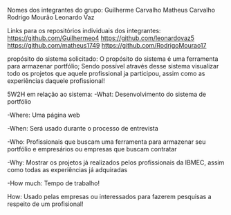 Nomes dos integrantes do grupo:
Guilherme Carvalho
Matheus Carvalho
Rodrigo Mourão
Leonardo Vaz

Links para os repositórios individuais dos integrantes:
https://github.com/Guilhermeo4
https://github.com/leonardovaz5
https://github.com/matheus1749
https://github.com/RodrigoMourao17

propósito do sistema solicitado:
O propósito do sistema é uma ferramenta para armazenar portfólio; Sendo possível através desse sistema 
visualizar todo os projetos que aquele profissional ja participou, assim como as experiências daquele profissional!

5W2H em relação ao sistema:
-What: Desenvolvimento do sistema de portfólio

-Where: Uma página web

-When: Será usado durante o processo de entrevista

-Who: Profissionais que buscam uma ferramenta para armazenar seu portfólio e empresários ou empresas que buscam contratar

-Why: Mostrar os projetos já realizados pelos profissionais da IBMEC, assim como todas as experiências já adquiradas

-How much: Tempo de trabalho!

How: Usado pelas empresas ou interessados para fazerem pesquisas a respeito de um profisional!


